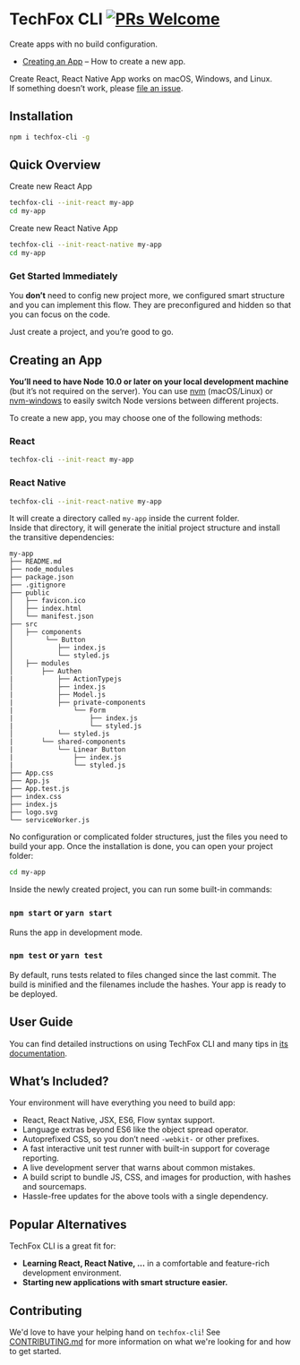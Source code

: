 # TechFox CLI [![PRs Welcome](https://img.shields.io/badge/PRs-welcome-green.svg)](https://github.com/techfox-io/techfox-cli/pulls)

Create apps with no build configuration.

- [Creating an App](#creating-an-app) – How to create a new app.

Create React, React Native App works on macOS, Windows, and Linux.<br>
If something doesn’t work, please [file an issue](https://github.com/techfox-io/techfox-cli/issues/new).

## Installation
```sh
npm i techfox-cli -g
```

## Quick Overview
Create new React App
```sh
techfox-cli --init-react my-app
cd my-app
```
Create new React Native App
```sh
techfox-cli --init-react-native my-app
cd my-app
```
### Get Started Immediately

You **don’t** need to config new project more, we configured smart structure and you can implement this flow.
They are preconfigured and hidden so that you can focus on the code.

Just create a project, and you’re good to go.

## Creating an App

**You’ll need to have Node 10.0 or later on your local development machine** (but it’s not required on the server). You can use [nvm](https://github.com/creationix/nvm#installation) (macOS/Linux) or [nvm-windows](https://github.com/coreybutler/nvm-windows#node-version-manager-nvm-for-windows) to easily switch Node versions between different projects.

To create a new app, you may choose one of the following methods:

### React

```sh
techfox-cli --init-react my-app
```
### React Native

```sh
techfox-cli --init-react-native my-app
```

It will create a directory called `my-app` inside the current folder.<br>
Inside that directory, it will generate the initial project structure and install the transitive dependencies:

```
my-app
├── README.md
├── node_modules
├── package.json
├── .gitignore
├── public
│   ├── favicon.ico
│   ├── index.html
│   └── manifest.json
├── src
│   ├── components
│        └── Button
│           ├── index.js
│           └── styled.js
│   ├── modules
│       ├── Authen
|           ├── ActionTypejs
│           ├── index.js
|           ├── Model.js
|           ├── private-components
|               └── Form
|                   ├── index.js
|                   └── styled.js
│           └── styled.js
|       └── shared-components
|           └── Linear Button
|               ├── index.js
|               └── styled.js
├── App.css
├── App.js
├── App.test.js
├── index.css
├── index.js
├── logo.svg
└── serviceWorker.js
```

No configuration or complicated folder structures, just the files you need to build your app.
Once the installation is done, you can open your project folder:

```sh
cd my-app
```

Inside the newly created project, you can run some built-in commands:

### `npm start` or `yarn start`

Runs the app in development mode.

### `npm test` or `yarn test`

By default, runs tests related to files changed since the last commit.
The build is minified and the filenames include the hashes.
Your app is ready to be deployed.

## User Guide

You can find detailed instructions on using TechFox CLI and many tips in [its documentation](https://github.io/techfox-io/techfox-cli).

## What’s Included?

Your environment will have everything you need to build app:

- React, React Native, JSX, ES6, Flow syntax support.
- Language extras beyond ES6 like the object spread operator.
- Autoprefixed CSS, so you don’t need `-webkit-` or other prefixes.
- A fast interactive unit test runner with built-in support for coverage reporting.
- A live development server that warns about common mistakes.
- A build script to bundle JS, CSS, and images for production, with hashes and sourcemaps.
- Hassle-free updates for the above tools with a single dependency.

## Popular Alternatives

TechFox CLI is a great fit for:

- **Learning React, React Native, ...** in a comfortable and feature-rich development environment.
- **Starting new applications with smart structure easier.**

## Contributing

We'd love to have your helping hand on `techfox-cli`! See [CONTRIBUTING.md](CONTRIBUTING.md) for more information on what we're looking for and how to get started.
